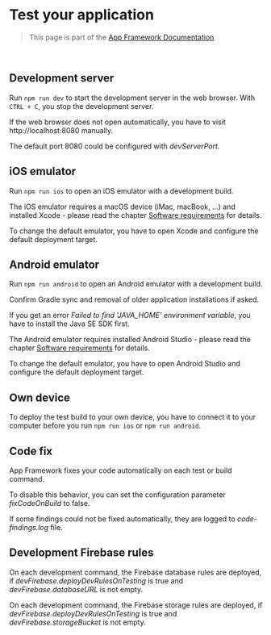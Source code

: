 # Test your application

> This page is part of the [App Framework Documentation](../DOCUMENTATION.md)

<br />

## Development server

Run `npm run dev` to start the development server in the web browser. With `CTRL + C`, you stop the development server.

If the web browser does not open automatically, you have to visit http://localhost:8080 manually.

The default port 8080 could be configured with *devServerPort*.

## iOS emulator

Run `npm run ios` to open an iOS emulator with a development build.

The iOS emulator requires a macOS device (iMac, macBook, ...) and installed Xcode - please read the chapter [Software requirements](software.md) for details.

To change the default emulator, you have to open Xcode and configure the default deployment target.

## Android emulator

Run `npm run android` to open an Android emulator with a development build.

Confirm Gradle sync and removal of older application installations if asked.

If you get an error *Failed to find 'JAVA_HOME' environment variable*, you have to install the Java SE SDK first.

The Android emulator requires installed Android Studio - please read the chapter [Software requirements](software.md) for details.

To change the default emulator, you have to open Android Studio and configure the default deployment target.

## Own device

To deploy the test build to your own device, you have to connect it to your computer before you run `npm run ios` or `npm run android`.

## Code fix

App Framework fixes your code automatically on each test or build command.

To disable this behavior, you can set the configuration parameter *fixCodeOnBuild* to false.

If some findings could not be fixed automatically, they are logged to *code-findings.log* file.

## Development Firebase rules

On each development command, the Firebase database rules are deployed, if *devFirebase.deployDevRulesOnTesting* is true and *devFirebase.databaseURL* is not empty.

On each development command, the Firebase storage rules are deployed, if *devFirebase.deployDevRulesOnTesting* is true and *devFirebase.storageBucket* is not empty.
